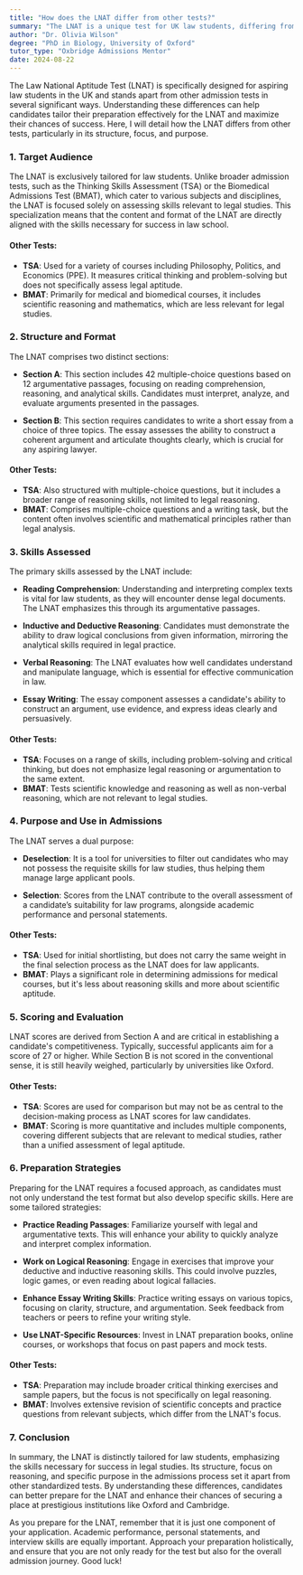 ```yaml
---
title: "How does the LNAT differ from other tests?"
summary: "The LNAT is a unique test for UK law students, differing from other admissions tests in its structure, focus, and specific target audience."
author: "Dr. Olivia Wilson"
degree: "PhD in Biology, University of Oxford"
tutor_type: "Oxbridge Admissions Mentor"
date: 2024-08-22
---
```


The Law National Aptitude Test (LNAT) is specifically designed for aspiring law students in the UK and stands apart from other admission tests in several significant ways. Understanding these differences can help candidates tailor their preparation effectively for the LNAT and maximize their chances of success. Here, I will detail how the LNAT differs from other tests, particularly in its structure, focus, and purpose.

### 1. Target Audience

The LNAT is exclusively tailored for law students. Unlike broader admission tests, such as the Thinking Skills Assessment (TSA) or the Biomedical Admissions Test (BMAT), which cater to various subjects and disciplines, the LNAT is focused solely on assessing skills relevant to legal studies. This specialization means that the content and format of the LNAT are directly aligned with the skills necessary for success in law school.

#### Other Tests:
- **TSA**: Used for a variety of courses including Philosophy, Politics, and Economics (PPE). It measures critical thinking and problem-solving but does not specifically assess legal aptitude.
- **BMAT**: Primarily for medical and biomedical courses, it includes scientific reasoning and mathematics, which are less relevant for legal studies.

### 2. Structure and Format

The LNAT comprises two distinct sections: 

- **Section A**: This section includes 42 multiple-choice questions based on 12 argumentative passages, focusing on reading comprehension, reasoning, and analytical skills. Candidates must interpret, analyze, and evaluate arguments presented in the passages.

- **Section B**: This section requires candidates to write a short essay from a choice of three topics. The essay assesses the ability to construct a coherent argument and articulate thoughts clearly, which is crucial for any aspiring lawyer.

#### Other Tests:
- **TSA**: Also structured with multiple-choice questions, but it includes a broader range of reasoning skills, not limited to legal reasoning.
- **BMAT**: Comprises multiple-choice questions and a writing task, but the content often involves scientific and mathematical principles rather than legal analysis.

### 3. Skills Assessed

The primary skills assessed by the LNAT include:

- **Reading Comprehension**: Understanding and interpreting complex texts is vital for law students, as they will encounter dense legal documents. The LNAT emphasizes this through its argumentative passages.

- **Inductive and Deductive Reasoning**: Candidates must demonstrate the ability to draw logical conclusions from given information, mirroring the analytical skills required in legal practice.

- **Verbal Reasoning**: The LNAT evaluates how well candidates understand and manipulate language, which is essential for effective communication in law.

- **Essay Writing**: The essay component assesses a candidate's ability to construct an argument, use evidence, and express ideas clearly and persuasively.

#### Other Tests:
- **TSA**: Focuses on a range of skills, including problem-solving and critical thinking, but does not emphasize legal reasoning or argumentation to the same extent.
- **BMAT**: Tests scientific knowledge and reasoning as well as non-verbal reasoning, which are not relevant to legal studies.

### 4. Purpose and Use in Admissions

The LNAT serves a dual purpose: 

- **Deselection**: It is a tool for universities to filter out candidates who may not possess the requisite skills for law studies, thus helping them manage large applicant pools.

- **Selection**: Scores from the LNAT contribute to the overall assessment of a candidate’s suitability for law programs, alongside academic performance and personal statements.

#### Other Tests:
- **TSA**: Used for initial shortlisting, but does not carry the same weight in the final selection process as the LNAT does for law applicants.
- **BMAT**: Plays a significant role in determining admissions for medical courses, but it's less about reasoning skills and more about scientific aptitude.

### 5. Scoring and Evaluation

LNAT scores are derived from Section A and are critical in establishing a candidate's competitiveness. Typically, successful applicants aim for a score of 27 or higher. While Section B is not scored in the conventional sense, it is still heavily weighed, particularly by universities like Oxford.

#### Other Tests:
- **TSA**: Scores are used for comparison but may not be as central to the decision-making process as LNAT scores for law candidates.
- **BMAT**: Scoring is more quantitative and includes multiple components, covering different subjects that are relevant to medical studies, rather than a unified assessment of legal aptitude.

### 6. Preparation Strategies

Preparing for the LNAT requires a focused approach, as candidates must not only understand the test format but also develop specific skills. Here are some tailored strategies:

- **Practice Reading Passages**: Familiarize yourself with legal and argumentative texts. This will enhance your ability to quickly analyze and interpret complex information.

- **Work on Logical Reasoning**: Engage in exercises that improve your deductive and inductive reasoning skills. This could involve puzzles, logic games, or even reading about logical fallacies.

- **Enhance Essay Writing Skills**: Practice writing essays on various topics, focusing on clarity, structure, and argumentation. Seek feedback from teachers or peers to refine your writing style.

- **Use LNAT-Specific Resources**: Invest in LNAT preparation books, online courses, or workshops that focus on past papers and mock tests.

#### Other Tests:
- **TSA**: Preparation may include broader critical thinking exercises and sample papers, but the focus is not specifically on legal reasoning.
- **BMAT**: Involves extensive revision of scientific concepts and practice questions from relevant subjects, which differ from the LNAT's focus.

### 7. Conclusion

In summary, the LNAT is distinctly tailored for law students, emphasizing the skills necessary for success in legal studies. Its structure, focus on reasoning, and specific purpose in the admissions process set it apart from other standardized tests. By understanding these differences, candidates can better prepare for the LNAT and enhance their chances of securing a place at prestigious institutions like Oxford and Cambridge.

As you prepare for the LNAT, remember that it is just one component of your application. Academic performance, personal statements, and interview skills are equally important. Approach your preparation holistically, and ensure that you are not only ready for the test but also for the overall admission journey. Good luck!
    